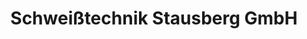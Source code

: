 ---
title: "Schweißtechnik Stausberg GmbH"
url: /muelheim-kaerlich/schweisstechnik-stausberg-gmbh/
shop: Allgemein
---